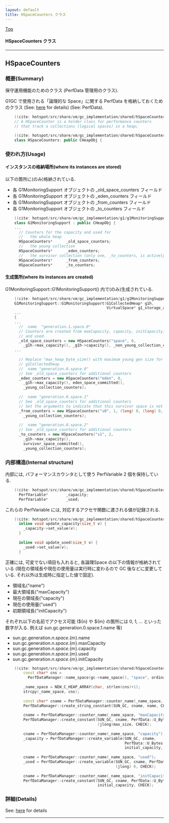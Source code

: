 ```yaml
---
layout: default
title: HSpaceCounters クラス 
---
```

[Top](../index.html)

#### HSpaceCounters クラス 



---
## <a name="nollB_0jM4" id="nollB_0jM4">HSpaceCounters</a>

### 概要(Summary)
保守運用機能のためのクラス (PerfData 管理用のクラス).

G1GC で使用される「論理的な Space」に関する PerfData を格納しておくためのクラス
(See: [here](no3718kvd.html) for details) (See: PerfData).

```cpp
    ((cite: hotspot/src/share/vm/gc_implementation/shared/hSpaceCounters.hpp))
    // A HSpaceCounter is a holder class for performance counters
    // that track a collections (logical spaces) in a heap;
```


```cpp
    ((cite: hotspot/src/share/vm/gc_implementation/shared/hSpaceCounters.hpp))
    class HSpaceCounters: public CHeapObj {
```

### 使われ方(Usage)
#### インスタンスの格納場所(where its instances are stored)
以下の箇所に(のみ)格納されている.

* 各 G1MonitoringSupport オブジェクトの _old_space_counters フィールド
* 各 G1MonitoringSupport オブジェクトの _eden_counters フィールド
* 各 G1MonitoringSupport オブジェクトの _from_counters フィールド
* 各 G1MonitoringSupport オブジェクトの _to_counters フィールド


```cpp
    ((cite: hotspot/src/share/vm/gc_implementation/g1/g1MonitoringSupport.hpp))
    class G1MonitoringSupport : public CHeapObj {
    ...
      // Counters for the capacity and used for
      //   the whole heap
      HSpaceCounters*      _old_space_counters;
      //   the young collection
      HSpaceCounters*      _eden_counters;
      //   the survivor collection (only one, _to_counters, is actively used)
      HSpaceCounters*      _from_counters;
      HSpaceCounters*      _to_counters;
```

#### 生成箇所(where its instances are created)
G1MonitoringSupport::G1MonitoringSupport() 内で(のみ)生成されている.


```cpp
    ((cite: hotspot/src/share/vm/gc_implementation/g1/g1MonitoringSupport.cpp))
    G1MonitoringSupport::G1MonitoringSupport(G1CollectedHeap* g1h,
                                             VirtualSpace* g1_storage_addr) :
    ...
    {
    ...
      //  name  "generation.1.space.0"
      // Counters are created from maxCapacity, capacity, initCapacity,
      // and used.
      _old_space_counters = new HSpaceCounters("space", 0,
        _g1h->max_capacity(), _g1h->capacity(), _non_young_collection_counters);
    ...
    
      // Replace "max_heap_byte_size() with maximum young gen size for
      // g1Collectedheap
      //  name "generation.0.space.0"
      // See _old_space_counters for additional counters
      _eden_counters = new HSpaceCounters("eden", 0,
        _g1h->max_capacity(), eden_space_committed(),
        _young_collection_counters);
    
      //  name "generation.0.space.1"
      // See _old_space_counters for additional counters
      // Set the arguments to indicate that this survivor space is not used.
      _from_counters = new HSpaceCounters("s0", 1, (long) 0, (long) 0,
        _young_collection_counters);
    
      //  name "generation.0.space.2"
      // See _old_space_counters for additional counters
      _to_counters = new HSpaceCounters("s1", 2,
        _g1h->max_capacity(),
        survivor_space_committed(),
        _young_collection_counters);
```

### 内部構造(Internal structure)
内部には, パフォーマンスカウンタとして使う PerfVariable 2 個を保持している.

```cpp
    ((cite: hotspot/src/share/vm/gc_implementation/shared/hSpaceCounters.hpp))
      PerfVariable*        _capacity;
      PerfVariable*        _used;
```

これらの PerfVariable には, 対応するアクセサ関数に渡される値が記録される.

```cpp
    ((cite: hotspot/src/share/vm/gc_implementation/shared/hSpaceCounters.hpp))
      inline void update_capacity(size_t v) {
        _capacity->set_value(v);
      }
    
      inline void update_used(size_t v) {
        _used->set_value(v);
      }
```

正確には, 可変でない項目も入れると, 各論理Space の以下の情報が格納されている
(現在の領域長や現在の使用量は実行時に変わるので GC 後などに変更している. それ以外は生成時に指定した値で固定).

* 領域名("name")
* 最大領域長("maxCapacity")
* 現在の領域長("capacity")
* 現在の使用量("used")
* 初期領域長("initCapacity") 

それぞれ以下の名前でアクセス可能 
(${n} や ${m} の箇所には 0, 1, ... といった数字が入る. 例えば sun.gc.generation.0.space.1.name 等)

  * sun.gc.generation.${n}.space.${m}.name
  * sun.gc.generation.${n}.space.${m}.maxCapacity
  * sun.gc.generation.${n}.space.${m}.capacity
  * sun.gc.generation.${n}.space.${m}.used
  * sun.gc.generation.${n}.space.${m}.initCapacity

```cpp
    ((cite: hotspot/src/share/vm/gc_implementation/shared/hSpaceCounters.cpp))
        const char* cns =
          PerfDataManager::name_space(gc->name_space(), "space", ordinal);
    
        _name_space = NEW_C_HEAP_ARRAY(char, strlen(cns)+1);
        strcpy(_name_space, cns);
    
        const char* cname = PerfDataManager::counter_name(_name_space, "name");
        PerfDataManager::create_string_constant(SUN_GC, cname, name, CHECK);
    
        cname = PerfDataManager::counter_name(_name_space, "maxCapacity");
        PerfDataManager::create_constant(SUN_GC, cname, PerfData::U_Bytes,
                                         (jlong)max_size, CHECK);
    
        cname = PerfDataManager::counter_name(_name_space, "capacity");
        _capacity = PerfDataManager::create_variable(SUN_GC, cname,
                                                     PerfData::U_Bytes,
                                                     initial_capacity, CHECK);
    
        cname = PerfDataManager::counter_name(_name_space, "used");
        _used = PerfDataManager::create_variable(SUN_GC, cname, PerfData::U_Bytes,
                                                 (jlong) 0, CHECK);
    
        cname = PerfDataManager::counter_name(_name_space, "initCapacity");
        PerfDataManager::create_constant(SUN_GC, cname, PerfData::U_Bytes,
                                         initial_capacity, CHECK);
```




### 詳細(Details)
See: [here](../doxygen/classHSpaceCounters.html) for details

---
